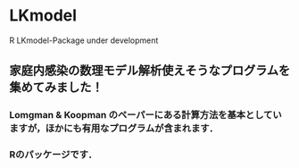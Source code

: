 # LKmodel
R LKmodel-Package under development
## 家庭内感染の数理モデル解析使えそうなプログラムを集めてみました！
### Lomgman & Koopman のペーパーにある計算方法を基本としていますが，ほかにも有用なプログラムが含まれます．
### Rのパッケージです．
